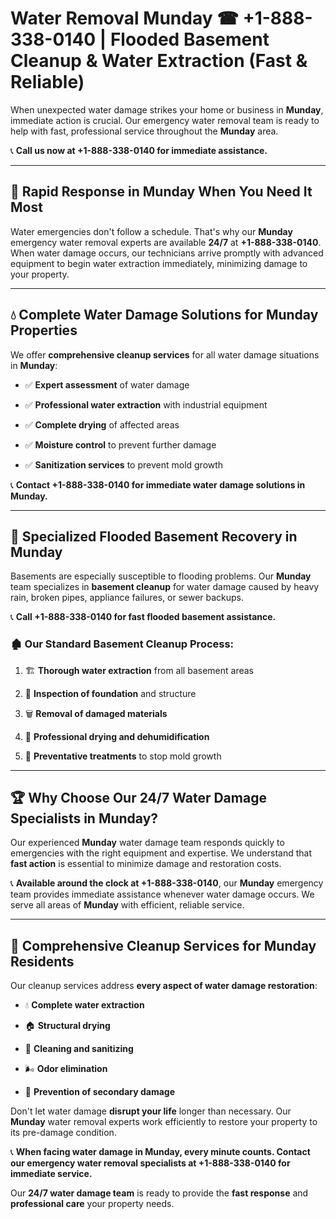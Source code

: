 # Water Removal Munday ☎ +1-888-338-0140 | Flooded Basement Cleanup & Water Extraction (Fast & Reliable)

When unexpected water damage strikes your home or business in **Munday**, immediate action is crucial. Our emergency water removal team is ready to help with fast, professional service throughout the **Munday** area. 

📞 **Call us now at +1-888-338-0140 for immediate assistance.**
---
## 🚀 Rapid Response in Munday When You Need It Most
Water emergencies don't follow a schedule. That's why our **Munday** emergency water removal experts are available **24/7** at **+1-888-338-0140**. When water damage occurs, our technicians arrive promptly with advanced equipment to begin water extraction immediately, minimizing damage to your property.
---
## 💧 Complete Water Damage Solutions for Munday Properties
We offer **comprehensive cleanup services** for all water damage situations in **Munday**:
- ✅ **Expert assessment** of water damage  
- ✅ **Professional water extraction** with industrial equipment  
- ✅ **Complete drying** of affected areas  
- ✅ **Moisture control** to prevent further damage  
- ✅ **Sanitization services** to prevent mold growth  
📞 **Contact +1-888-338-0140 for immediate water damage solutions in Munday.**
---
## 🌊 Specialized Flooded Basement Recovery in Munday
Basements are especially susceptible to flooding problems. Our **Munday** team specializes in **basement cleanup** for water damage caused by heavy rain, broken pipes, appliance failures, or sewer backups. 
📞 **Call +1-888-338-0140 for fast flooded basement assistance.**
### 🏚️ Our Standard Basement Cleanup Process:
1. 🏗️ **Thorough water extraction** from all basement areas  
2. 🔎 **Inspection of foundation** and structure  
3. 🗑️ **Removal of damaged materials**  
4. 💨 **Professional drying and dehumidification**  
5. 🚫 **Preventative treatments** to stop mold growth  
---
## 🏆 Why Choose Our 24/7 Water Damage Specialists in Munday?
Our experienced **Munday** water damage team responds quickly to emergencies with the right equipment and expertise. We understand that **fast action** is essential to minimize damage and restoration costs.
📞 **Available around the clock at +1-888-338-0140**, our **Munday** emergency team provides immediate assistance whenever water damage occurs. We serve all areas of **Munday** with efficient, reliable service.
---
## 🧹 Comprehensive Cleanup Services for Munday Residents
Our cleanup services address **every aspect of water damage restoration**:
- 💧 **Complete water extraction**  
- 🏠 **Structural drying**  
- 🧼 **Cleaning and sanitizing**  
- 🌬️ **Odor elimination**  
- 🚫 **Prevention of secondary damage**  
Don't let water damage **disrupt your life** longer than necessary. Our **Munday** water removal experts work efficiently to restore your property to its pre-damage condition.
📞 **When facing water damage in Munday, every minute counts. Contact our emergency water removal specialists at +1-888-338-0140 for immediate service.**
Our **24/7 water damage team** is ready to provide the **fast response** and **professional care** your property needs.
